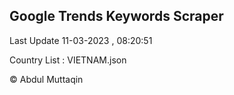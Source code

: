 

## Google Trends Keywords Scraper 
 
Last Update 11-03-2023 , 08:20:51

Country List :
VIETNAM.json



© Abdul Muttaqin 
